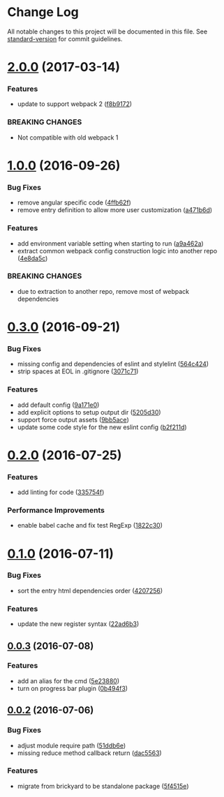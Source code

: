 # Change Log

All notable changes to this project will be documented in this file. See [standard-version](https://github.com/conventional-changelog/standard-version) for commit guidelines.

<a name="2.0.0"></a>
# [2.0.0](https://github.com/draykcirb/brickyard-command-dev/compare/v1.0.0...v2.0.0) (2017-03-14)


### Features

* update to support webpack 2 ([f8b9172](https://github.com/draykcirb/brickyard-command-dev/commit/f8b9172))


### BREAKING CHANGES

* Not compatible with old webpack 1



<a name="1.0.0"></a>
# [1.0.0](https://github.com/draykcirb/brickyard-command-dev/compare/v0.3.0...v1.0.0) (2016-09-26)


### Bug Fixes

* remove angular specific code ([4ffb62f](https://github.com/draykcirb/brickyard-command-dev/commit/4ffb62f))
* remove entry definition to allow more user customization ([a471b6d](https://github.com/draykcirb/brickyard-command-dev/commit/a471b6d))


### Features

* add environment variable setting when starting to run ([a9a462a](https://github.com/draykcirb/brickyard-command-dev/commit/a9a462a))
* extract common webpack config construction logic into another repo ([4e8da5c](https://github.com/draykcirb/brickyard-command-dev/commit/4e8da5c))


### BREAKING CHANGES

* due to extraction to another repo, remove most of webpack dependencies



<a name="0.3.0"></a>
# [0.3.0](https://github.com/draykcirb/brickyard-command-dev/compare/v0.2.0...v0.3.0) (2016-09-21)


### Bug Fixes

* missing config and dependencies of eslint and stylelint ([564c424](https://github.com/draykcirb/brickyard-command-dev/commit/564c424))
* strip spaces at EOL in .gitignore ([3071c71](https://github.com/draykcirb/brickyard-command-dev/commit/3071c71))


### Features

* add default config ([9a171e0](https://github.com/draykcirb/brickyard-command-dev/commit/9a171e0))
* add explicit options to setup output dir ([5205d30](https://github.com/draykcirb/brickyard-command-dev/commit/5205d30))
* support force output assets ([9bb5ace](https://github.com/draykcirb/brickyard-command-dev/commit/9bb5ace))
* update some code style for the new eslint config ([b2f211d](https://github.com/draykcirb/brickyard-command-dev/commit/b2f211d))



<a name="0.2.0"></a>
# [0.2.0](https://github.com/draykcirb/brickyard-command-dev/compare/v0.1.0...v0.2.0) (2016-07-25)


### Features

* add linting for code ([335754f](https://github.com/draykcirb/brickyard-command-dev/commit/335754f))


### Performance Improvements

* enable babel cache and fix test RegExp ([1822c30](https://github.com/draykcirb/brickyard-command-dev/commit/1822c30))



<a name="0.1.0"></a>
# [0.1.0](https://github.com/draykcirb/brickyard-command-dev/compare/v0.0.3...v0.1.0) (2016-07-11)


### Bug Fixes

* sort the entry html dependencies order ([4207256](https://github.com/draykcirb/brickyard-command-dev/commit/4207256))


### Features

* update the new register syntax ([22ad6b3](https://github.com/draykcirb/brickyard-command-dev/commit/22ad6b3))



<a name="0.0.3"></a>
## [0.0.3](https://github.com/draykcirb/brickyard-command-dev/compare/v0.0.2...v0.0.3) (2016-07-08)


### Features

* add an alias for the cmd ([5e23880](https://github.com/draykcirb/brickyard-command-dev/commit/5e23880))
* turn on progress bar plugin ([0b494f3](https://github.com/draykcirb/brickyard-command-dev/commit/0b494f3))



<a name="0.0.2"></a>
## [0.0.2](https://github.com/draykcirb/brickyard-command-dev/compare/5f4515e...v0.0.2) (2016-07-06)


### Bug Fixes

* adjust module require path ([51ddb6e](https://github.com/draykcirb/brickyard-command-dev/commit/51ddb6e))
* missing reduce method callback return ([dac5563](https://github.com/draykcirb/brickyard-command-dev/commit/dac5563))


### Features

* migrate from brickyard to be standalone package ([5f4515e](https://github.com/draykcirb/brickyard-command-dev/commit/5f4515e))

